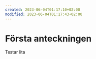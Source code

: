 ```yaml
---
created: 2023-06-04T01:17:10+02:00
modified: 2023-06-04T01:17:43+02:00
---
```


# Första anteckningen

Testar lita
